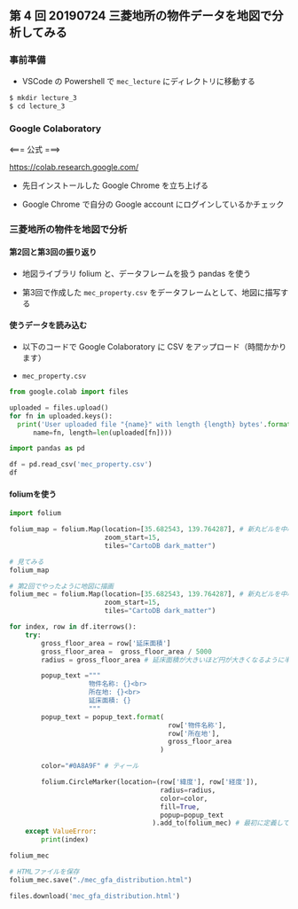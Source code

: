 ## 第 4 回 20190724 三菱地所の物件データを地図で分析してみる

### 事前準備

- VSCode の Powershell で `mec_lecture` にディレクトリに移動する

```bash
$ mkdir lecture_3
$ cd lecture_3
```

### Google Colaboratory

  <=== 公式 ===>

  https://colab.research.google.com/

- 先日インストールした Google Chrome を立ち上げる

- Google Chrome で自分の Google account にログインしているかチェック

### 三菱地所の物件を地図で分析

#### 第2回と第3回の振り返り

- 地図ライブラリ folium と、データフレームを扱う pandas を使う

- 第3回で作成した `mec_property.csv` をデータフレームとして、地図に描写する

#### 使うデータを読み込む

- 以下のコードで Google Colaboratory に CSV をアップロード（時間かかります）

* `mec_property.csv`

```python
from google.colab import files
```

```python
uploaded = files.upload()
for fn in uploaded.keys():
  print('User uploaded file "{name}" with length {length} bytes'.format(
      name=fn, length=len(uploaded[fn])))
```

```python
import pandas as pd
```

```python
df = pd.read_csv('mec_property.csv')
df
```

#### foliumを使う

```python
import folium
```

```python
folium_map = folium.Map(location=[35.682543, 139.764287], # 新丸ビルを中心とする
                        zoom_start=15,
                        tiles="CartoDB dark_matter")
```

```python
# 見てみる
folium_map
```

```python
# 第2回でやったように地図に描画
folium_mec = folium.Map(location=[35.682543, 139.764287], # 新丸ビルを中心とする
                        zoom_start=15,
                        tiles="CartoDB dark_matter")

for index, row in df.iterrows():
    try:
        gross_floor_area = row['延床面積']
        gross_floor_area =  gross_floor_area / 5000
        radius = gross_floor_area # 延床面積が大きいほど円が大きくなるように半径を設定しておく

        popup_text ="""
                    物件名称: {}<br>
                    所在地: {}<br>
                    延床面積: {}
                    """
        popup_text = popup_text.format(
                                        row['物件名称'],
                                        row['所在地'],
                                        gross_floor_area
                                      )

        color="#0A8A9F" # ティール

        folium.CircleMarker(location=(row['緯度'], row['経度']),
                                      radius=radius,
                                      color=color,
                                      fill=True,
                                      popup=popup_text
                                    ).add_to(folium_mec) # 最初に定義しているfolium_macというオブジェクトにデータを加える
    except ValueError:
        print(index)
```

```python
folium_mec
```

```python
# HTMLファイルを保存
folium_mec.save("./mec_gfa_distribution.html")
```

```python
files.download('mec_gfa_distribution.html')
```
